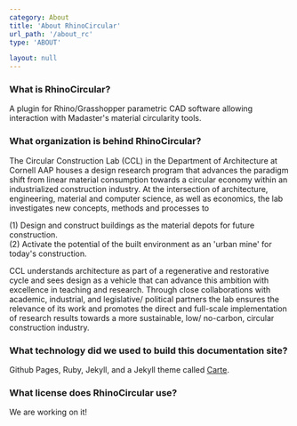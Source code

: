 ```yaml
---
category: About
title: 'About RhinoCircular'
url_path: '/about_rc'
type: 'ABOUT'

layout: null
---
```


### What is RhinoCircular?
A plugin for Rhino/Grasshopper parametric CAD software allowing interaction with Madaster's material circularity tools.

### What organization is behind RhinoCircular?
 The Circular Construction Lab (CCL) in the Department of Architecture at Cornell AAP houses a design research program that advances the paradigm shift from linear material consumption towards a circular economy within an industrialized construction industry. 
 At the intersection of architecture, engineering, material and computer science, as well as economics, the lab investigates new concepts, methods and processes to 
   

(1) Design and construct buildings as the material depots for future construction. <br>
(2) Activate the potential of the built environment as an 'urban mine' for today's construction. 


 CCL understands architecture as part of a regenerative and restorative cycle and sees design as a vehicle that can advance this ambition with excellence in teaching and research. 
 Through close collaborations with academic, industrial, and legislative/ political partners the lab ensures the relevance of its work and promotes the direct and full-scale implementation of research results towards a more sustainable, low/ no-carbon, circular construction industry.

### What technology did we used to build this documentation site?
Github Pages, Ruby, Jekyll, and a Jekyll theme called [Carte](https://github.com/Wiredcraft/carte).

### What license does RhinoCircular use?
We are working on it!